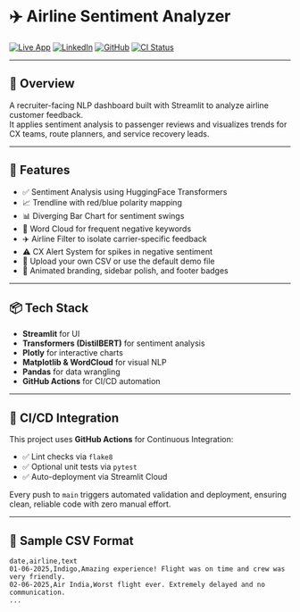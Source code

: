 # ✈️ Airline Sentiment Analyzer

[![Live App](https://img.shields.io/badge/Streamlit-Live_App-00C853?logo=streamlit)](https://sentiment-analyzer-vikrant.streamlit.app)
[![LinkedIn](https://img.shields.io/badge/LinkedIn-vthenge-blue?logo=linkedin)](https://www.linkedin.com/in/vthenge)
[![GitHub](https://img.shields.io/badge/GitHub-vikrantthenge-black?logo=github)](https://github.com/vikrantthenge)
[![CI Status](https://github.com/Vikrantthenge/sentiment-Analyzer/actions/workflows/sentiment-ci.yml/badge.svg?branch=main)](https://github.com/Vikrantthenge/sentiment-Analyzer/actions/workflows/sentiment-ci.yml)

---

## 🧠 Overview

A recruiter-facing NLP dashboard built with Streamlit to analyze airline customer feedback.  
It applies sentiment analysis to passenger reviews and visualizes trends for CX teams, route planners, and service recovery leads.

---

## 🚀 Features

- ✅ Sentiment Analysis using HuggingFace Transformers  
- 📈 Trendline with red/blue polarity mapping  
- 📊 Diverging Bar Chart for sentiment swings  
- 🧠 Word Cloud for frequent negative keywords  
- ✈️ Airline Filter to isolate carrier-specific feedback  
- ⚠️ CX Alert System for spikes in negative sentiment  
- 📁 Upload your own CSV or use the default demo file  
- 🎨 Animated branding, sidebar polish, and footer badges

---

## 📦 Tech Stack

- **Streamlit** for UI  
- **Transformers (DistilBERT)** for sentiment analysis  
- **Plotly** for interactive charts  
- **Matplotlib & WordCloud** for visual NLP  
- **Pandas** for data wrangling  
- **GitHub Actions** for CI/CD automation

---

## 🔄 CI/CD Integration

This project uses **GitHub Actions** for Continuous Integration:

- ✅ Lint checks via `flake8`
- ✅ Optional unit tests via `pytest`
- ✅ Auto-deployment via Streamlit Cloud

Every push to `main` triggers automated validation and deployment, ensuring clean, reliable code with zero manual effort.

---

## 📄 Sample CSV Format

```csv
date,airline,text
01-06-2025,Indigo,Amazing experience! Flight was on time and crew was very friendly.
02-06-2025,Air India,Worst flight ever. Extremely delayed and no communication.
...

